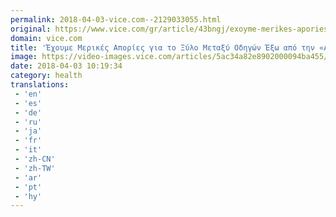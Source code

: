 ```yaml
---
permalink: 2018-04-03-vice.com--2129033055.html
original: https://www.vice.com/gr/article/43bngj/exoyme-merikes-apories-gia-to-3ylo-meta3y-odhgwn-e3w-apo-thn-agia-sofia-ths-aek
domain: vice.com
title: 'Έχουμε Μερικές Απορίες για το Ξύλο Μεταξύ Οδηγών Έξω από την «Αγιά Σοφιά» της ΑΕΚ'
image: https://video-images.vice.com/articles/5ac34a82e8902000094ba455/lede/1522749228570-AEK23.png?crop=0.9954433929197336xw:1xh;center,center&resize=1200:*
date: 2018-04-03 10:19:34
category: health
translations: 
 - 'en'
 - 'es'
 - 'de'
 - 'ru'
 - 'ja'
 - 'fr'
 - 'it'
 - 'zh-CN'
 - 'zh-TW'
 - 'ar'
 - 'pt'
 - 'hy'
---
```


